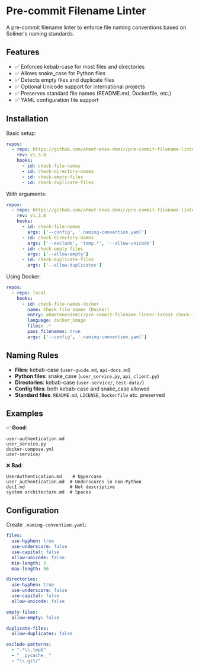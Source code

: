 # Pre-commit Filename Linter

A pre-commit filename linter to enforce file naming conventions based on Soliner's naming standards.

## Features

- ✅ Enforces kebab-case for most files and directories
- ✅ Allows snake_case for Python files
- ✅ Detects empty files and duplicate files
- ✅ Optional Unicode support for international projects
- ✅ Preserves standard file names (README.md, Dockerfile, etc.)
- ✅ YAML configuration file support

## Installation

Basic setup:

```yaml
repos:
  - repo: https://github.com/ahmet-enes-demir/pre-commit-filename-linter.git
    rev: v1.3.0
    hooks:
      - id: check-file-names
      - id: check-directory-names
      - id: check-empty-files
      - id: check-duplicate-files
```

With arguments:

```yaml
repos:
  - repo: https://github.com/ahmet-enes-demir/pre-commit-filename-linter.git
    rev: v1.3.0
    hooks:
      - id: check-file-names
        args: ['--config', '.naming-convention.yaml']
      - id: check-directory-names
        args: ['--exclude', 'temp.*', '--allow-unicode']
      - id: check-empty-files
        args: ['--allow-empty']
      - id: check-duplicate-files
        args: ['--allow-duplicates']
```

Using Docker:

```yaml
repos:
  - repo: local
    hooks:
      - id: check-file-names-docker
        name: Check file names (Docker)
        entry: ahmetenesdemir/pre-commit-filename-linter:latest check-file-names
        language: docker_image
        files: .*
        pass_filenames: true
        args: ['--config', '.naming-convention.yaml']
```

## Naming Rules

- **Files**: kebab-case (`user-guide.md`, `api-docs.md`)
- **Python files**: snake_case (`user_service.py`, `api_client.py`)
- **Directories**: kebab-case (`user-service/`, `test-data/`)
- **Config files**: both kebab-case and snake_case allowed
- **Standard files**: `README.md`, `LICENSE`, `Dockerfile` etc. preserved

## Examples

✅ **Good**:
```
user-authentication.md
user_service.py
docker-compose.yml
user-service/
```

❌ **Bad**:
```
UserAuthentication.md    # Uppercase
user_authentication.md  # Underscores in non-Python
doc1.md                 # Not descriptive
system architecture.md  # Spaces
```

## Configuration

Create `.naming-convention.yaml`:

```yaml
files:
  use-hyphen: true
  use-underscore: false
  use-capital: false
  allow-unicode: false
  min-length: 3
  max-length: 50

directories:
  use-hyphen: true
  use-underscore: false
  use-capital: false
  allow-unicode: false

empty-files:
  allow-empty: false

duplicate-files:
  allow-duplicates: false

exclude-patterns:
  - ".*\\.tmp$"
  - "__pycache__"
  - "\\.git/"
```
